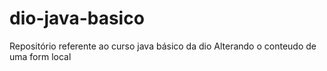 # dio-java-basico
Repositório referente ao curso java básico da dio 
Alterando o conteudo de uma form local